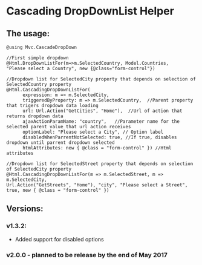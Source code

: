 # Cascading DropDownList Helper

## The usage:
    
    @using Mvc.CascadeDropDown
    
    //First simple dropdown 
    @Html.DropDownListFor(m=>m.SelectedCountry, Model.Countries,
    "Please select a Country", new {@class="form-control"})
    
    //Dropdown list for SelectedCity property that depends on selection of SelectedCountry property
    @Html.CascadingDropDownListFor( 
          expression: m => m.SelectedCity, 
          triggeredByProperty: m => m.SelectedCountry,  //Parent property that trigers dropdown data loading
          url: Url.Action("GetCities", "Home"),  //Url of action that returns dropdown data
          ajaxActionParamName: "country",   //Parameter name for the selected parent value that url action receives
          optionLabel: "Please select a City", // Option label
          disabledWhenParrentNotSelected: true, //If true, disables dropdown until parrent dropdown selected
          htmlAttributes: new { @class = "form-control" }) //Html attributes
 
    //Dropdown list for SelectedStreet property that depends on selection of SelectedCity property
    @Html.CascadingDropDownListFor(m => m.SelectedStreet, m => m.SelectedCity, 
    Url.Action("GetStreets", "Home"), "city", "Please select a Street", true, new { @class = "form-control" })
    
    
## Versions:
### v1.3.2:
  * Added support for disabled options

### v2.0.0 - planned to be release by the end of May 2017

